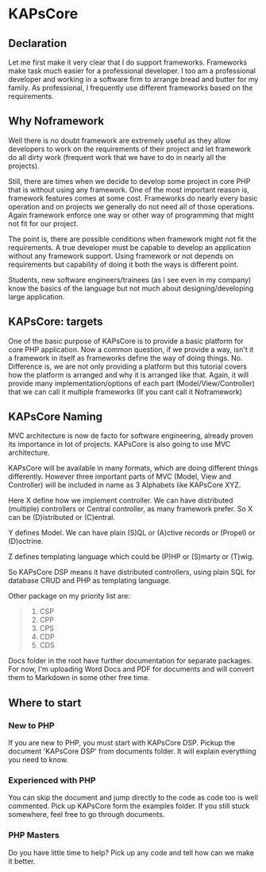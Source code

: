 KAPsCore
========

## Declaration ##
Let me first make it very clear that I do support frameworks. Frameworks make task much easier for a professional developer. I too am a professional developer and working in a software firm to arrange bread and butter for my family. As professional, I frequently use different frameworks based on the requirements.

## Why Noframework ##
Well there is no doubt framework are extremely useful as they allow developers to work on the requirements of their project and let framework do all dirty work (frequent work that we have to do in nearly all the projects).

Still, there are times when we decide to develop some project in core PHP that is without using any framework. One of the most important reason is, framework features comes at some cost. Frameworks do nearly every basic operation and on projects we generally do not need all of those operations. Again framework enforce one way or other way of programming that might not fit for our project.

The point is, there are possible conditions when framework might not fit the requirements. A true developer must be capable to develop an application without any framework support. Using framework or not depends on requirements but capability of doing it both the ways is different point.

Students, new software engineers/trainees (as I see even in my company) know the basics of the language but not much about designing/developing large application.


## KAPsCore: targets ##
One of the basic purpose of KAPsCore is to provide a basic platform for core PHP application. Now a common question, if we provide a way, isn't it a framework in itself as frameworks define the way of doing things. No. Difference is, we are not only providing a platform but this tutorial covers how the platform is arranged and why it is arranged like that. Again, it will provide many implementation/options of each part (Model/View/Controller) that we can call it multiple frameworks (If you cant call it Noframework)

## KAPsCore Naming ##

MVC architecture is now de facto for software engineering, already proven its importance in lot of projects. KAPsCore is also going to use MVC architecture.

KAPsCore will be available in many formats, which are doing different things differently. However three important parts of MVC (Model, View and Controller) will be included in name as 3 Alphabets like KAPsCore XYZ.

Here X define how we implement controller. We can have distributed (multiple) controllers or Central controller, as many framework prefer. So X can be (D)istributed or (C)entral.

Y defines Model. We can have plain (S)QL or (A)ctive records or (Propel) or (D)octrine.

Z defines templating language which could be (P)HP or (S)marty or (T)wig.

So KAPsCore DSP means it have distributed controllers, using plain SQL for database CRUD and PHP as templating language.

Other package on my priority list are:
>1. CSP
>2. CPP
>3. CPS
>4. CDP
>5. CDS

Docs folder in the root have further documentation for separate packages. For now, I'm uploading Word Docs and PDF for documents and will convert them to Markdown in some other free time.

## Where to start ##

### New to PHP ###
If you are new to PHP, you must start with KAPsCore DSP. Pickup the document 'KAPsCore DSP' from documents folder. It will explain everything you need to know.

### Experienced with PHP ###
You can skip the document and jump directly to the code as code too is well commented. Pick up KAPsCore form the examples folder. If you still stuck somewhere, feel free to go through documents.

### PHP Masters ###
Do you have little time to help? Pick up any code and tell how can we make it better.
